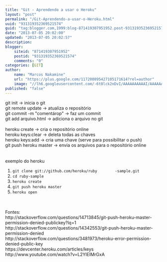 ```yaml
---
title: "Git - Aprendendo a usar o Heroku"
layout: "post"
permalink: "/Git-Aprendendo-a-usar-o-Heroku.html"
uuid: "931319352369521574"
guid: "tag:blogger.com,1999:blog-871419307951952.post-931319352369521574"
date: "2013-07-05 20:02:00"
updated: "2013-07-05 20:02:57"
description: 
blogger:
    siteid: "871419307951952"
    postid: "931319352369521574"
    comments: "0"
categories: [GIT]
author: 
    name: "Marcos Nakamine"
    url: "https://plus.google.com/117200895427105171614?rel=author"
    image: "//lh6.googleusercontent.com/-6t0lck2nDvI/AAAAAAAAAAI/AAAAAAAAOBw/_9ON3AiIr48/s32-c/photo.jpg"
published: "false"
---
```


<div class="css-full-post-content js-full-post-content">
git init -&gt; inicia o git<br />git remote update -&gt; atualiza o repositório<br />git commit -m "comentárop" -&gt; faz um commit<br />git add arquivo.html -&gt; adiciona o arquivo no git <br /><br />heroku create -&gt; cria o repositório online <br />heroku keys:clear -&gt; deleta todas as chaves<br />heroku keys:add -&gt; cria uma chave (serve para possibilitar o push)<br />git push heroku master -&gt; envia os arquivos para o repositório online<br /><br /><br />exemplo do heroku<br /><ol><li><code class="prompt">git clone git://github.com/heroku/<span class="faux-select"><span class="replace-me">ruby</span>        </span>-sample.git</code></li><li><code class="prompt">cd&nbsp;<span class="replace-me">ruby</span>-sample</code></li><li><code class="prompt">heroku create </code></li><li><code class="prompt">git push heroku master</code></li><li><code class="prompt">heroku open</code></li></ol><br /><br />Fontes:<br />http://stackoverflow.com/questions/14713845/git-push-heroku-master-permission-denied-publickey?lq=1<br />http://stackoverflow.com/questions/14342553/git-push-heroku-master-permission-denied<br />http://stackoverflow.com/questions/3481973/heroku-error-permission-denied-public-key<br />https://devcenter.heroku.com/articles/keys<br />http://www.youtube.com/watch?v=L2YlEIMrGxA
</div>